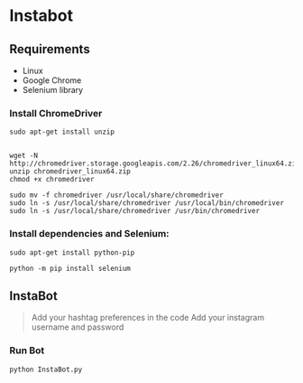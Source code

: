 # Instabot

## Requirements

 - Linux
 - Google Chrome
 - Selenium library
 ### Install ChromeDriver
 

```
sudo apt-get install unzip
```
```

wget -N http://chromedriver.storage.googleapis.com/2.26/chromedriver_linux64.zip
unzip chromedriver_linux64.zip
chmod +x chromedriver
``` 
```
sudo mv -f chromedriver /usr/local/share/chromedriver
sudo ln -s /usr/local/share/chromedriver /usr/local/bin/chromedriver
sudo ln -s /usr/local/share/chromedriver /usr/bin/chromedriver
```
    
### Install dependencies and Selenium:
```
sudo apt-get install python-pip
```
```
python -m pip install selenium
```

## InstaBot

> Add your hashtag preferences in the code
> Add your instagram username and password
### Run Bot

    python InstaBot.py
